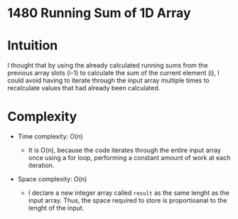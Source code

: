 # 1480 Running Sum of 1D Array
# Intuition
I thought that by using the already calculated running sums from the previous array slots (i-1) to calculate the sum of the current element (i), I could avoid having to iterate through the input array multiple times to recalculate values that had already been calculated.

# Complexity
- Time complexity: O(n)
  - It is  O(n), because the code iterates through the entire input array once using a for loop, performing a constant amount of work at each iteration.

- Space complexity: O(n)
  - I declare a new integer array called `result` as the same lenght as the input array. Thus, the space required to store is proportioanal to the lenght of the input. 